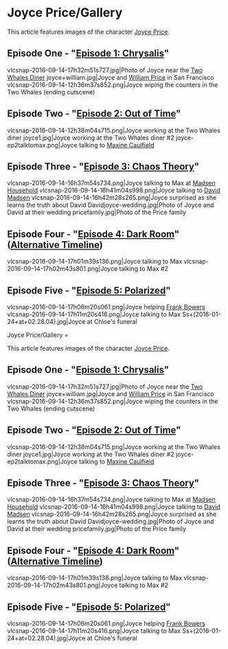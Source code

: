 #  Joyce Price/Gallery 

This article features images of the character [Joyce Price](joyce_price.md).

##  Episode One - "[Episode 1: Chrysalis](chrysalis.md)" 

vlcsnap-2016-09-14-17h32m51s727.jpg|Photo of Joyce near the [Two Whales Diner](two_whales_diner.md)
joyce+william.jpg|Joyce and [William Price](william.md) in San Francisco
vlcsnap-2016-09-14-12h36m37s852.png|Joyce wiping the counters in the Two Whales (ending cutscene)

##  Episode Two - "[Episode 2: Out of Time](out_of_time.md)" 

vlcsnap-2016-09-14-12h38m04s715.png|Joyce working at the Two Whales diner
joyce1.jpg|Joyce working at the Two Whales diner #2
joyce-ep2talktomax.png|Joyce talking to [Maxine Caulfield](max.md)

##  Episode Three - "[Episode 3: Chaos Theory](chaos_theory.md)" 

vlcsnap-2016-09-14-16h37m54s734.png|Joyce talking to Max at [Madsen Household](her_house.md)
vlcsnap-2016-09-14-16h41m04s998.png|Joyce talking to [David Madsen](david.md)
vlcsnap-2016-09-14-16h42m28s265.png|Joyce surprised as she learns the truth about David
Davidjoyce-wedding.jpg|Photo of Joyce and David at their wedding
pricefamily.jpg|Photo of the Price family

##  Episode Four - "[Episode 4: Dark Room](dark_room.md)" ([Alternative Timeline](alternative_timeline.md)) 

vlcsnap-2016-09-14-17h01m39s136.png|Joyce talking to Max
vlcsnap-2016-09-14-17h02m43s801.png|Joyce talking to Max #2

##  Episode Five - "[Episode 5: Polarized](polarized.md)" 

vlcsnap-2016-09-14-17h06m20s061.png|Joyce helping [Frank Bowers](frank.md) 
vlcsnap-2016-09-14-17h11m20s416.png|Joyce talking to Max
Ss+(2016-01-24+at+02.28.04).jpg|Joyce at Chloe's funeral

 Joyce Price/Gallery =

This article features images of the character [Joyce Price](joyce_price.md).

##  Episode One - "[Episode 1: Chrysalis](chrysalis.md)" 

vlcsnap-2016-09-14-17h32m51s727.jpg|Photo of Joyce near the [Two Whales Diner](two_whales_diner.md)
joyce+william.jpg|Joyce and [William Price](william.md) in San Francisco
vlcsnap-2016-09-14-12h36m37s852.png|Joyce wiping the counters in the Two Whales (ending cutscene)

##  Episode Two - "[Episode 2: Out of Time](out_of_time.md)" 

vlcsnap-2016-09-14-12h38m04s715.png|Joyce working at the Two Whales diner
joyce1.jpg|Joyce working at the Two Whales diner #2
joyce-ep2talktomax.png|Joyce talking to [Maxine Caulfield](max.md)

##  Episode Three - "[Episode 3: Chaos Theory](chaos_theory.md)" 

vlcsnap-2016-09-14-16h37m54s734.png|Joyce talking to Max at [Madsen Household](her_house.md)
vlcsnap-2016-09-14-16h41m04s998.png|Joyce talking to [David Madsen](david.md)
vlcsnap-2016-09-14-16h42m28s265.png|Joyce surprised as she learns the truth about David
Davidjoyce-wedding.jpg|Photo of Joyce and David at their wedding
pricefamily.jpg|Photo of the Price family

##  Episode Four - "[Episode 4: Dark Room](dark_room.md)" ([Alternative Timeline](alternative_timeline.md)) 

vlcsnap-2016-09-14-17h01m39s136.png|Joyce talking to Max
vlcsnap-2016-09-14-17h02m43s801.png|Joyce talking to Max #2

##  Episode Five - "[Episode 5: Polarized](polarized.md)" 

vlcsnap-2016-09-14-17h06m20s061.png|Joyce helping [Frank Bowers](frank.md) 
vlcsnap-2016-09-14-17h11m20s416.png|Joyce talking to Max
Ss+(2016-01-24+at+02.28.04).jpg|Joyce at Chloe's funeral

